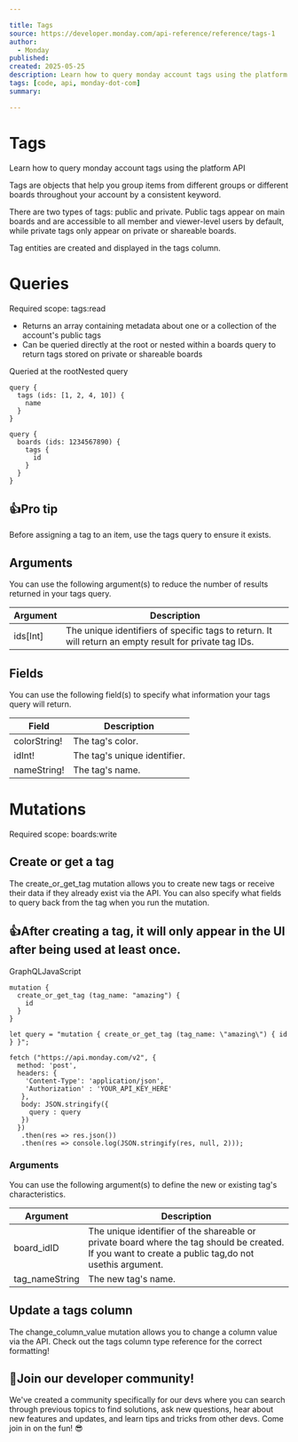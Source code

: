 ```yaml
---

title: Tags
source: https://developer.monday.com/api-reference/reference/tags-1
author:
  - Monday
published:
created: 2025-05-25
description: Learn how to query monday account tags using the platform API
tags: [code, api, monday-dot-com]
summary:

---
```


# Tags

Learn how to query monday account tags using the platform API

Tags are objects that help you group items from different groups or different boards throughout your account by a consistent keyword.

There are two types of tags: public and private. Public tags appear on main boards and are accessible to all member and viewer-level users by default, while private tags only appear on private or shareable boards.

Tag entities are created and displayed in the tags column.

# Queries

Required scope: tags:read

- Returns an array containing metadata about one or a collection of the account's public tags
- Can be queried directly at the root or nested within a boards query to return tags stored on private or shareable boards

Queried at the rootNested query
```
query {
  tags (ids: [1, 2, 4, 10]) {
    name
  }
}
```

```
query {
  boards (ids: 1234567890) {
    tags {
      id
    }	
  }
}
```

## 👍Pro tip

Before assigning a tag to an item, use the tags query to ensure it exists.

## Arguments

You can use the following argument(s) to reduce the number of results returned in your tags query.

Argument | Description
--- | ---
ids[Int] | The unique identifiers of specific tags to return. It will return an empty result for private tag IDs.

## Fields

You can use the following field(s) to specify what information your tags query will return.

Field | Description
--- | ---
colorString! | The tag's color.
idInt! | The tag's unique identifier.
nameString! | The tag's name.

# Mutations

Required scope: boards:write

## Create or get a tag

The create_or_get_tag mutation allows you to create new tags or receive their data if they already exist via the API. You can also specify what fields to query back from the tag when you run the mutation.

## 👍After creating a tag, it will only appear in the UI after being used at least once.

GraphQLJavaScript
```
mutation {
  create_or_get_tag (tag_name: "amazing") {
    id
  }
}
```

```
let query = "mutation { create_or_get_tag (tag_name: \"amazing\") { id } }";

fetch ("https://api.monday.com/v2", {
  method: 'post',
  headers: {
    'Content-Type': 'application/json',
    'Authorization' : 'YOUR_API_KEY_HERE'
   },
   body: JSON.stringify({
     query : query
   })
  })
   .then(res => res.json())
   .then(res => console.log(JSON.stringify(res, null, 2)));
```

### Arguments

You can use the following argument(s) to define the new or existing tag's characteristics.

Argument | Description
--- | ---
board_idID | The unique identifier of the shareable or private board where the tag should be created. If you want to create a public tag,do not usethis argument.
tag_nameString | The new tag's name.

## Update a tags column

The change_column_value mutation allows you to change a column value via the API. Check out the tags column type reference for the correct formatting!

## 📘Join our developer community!

We've created a community specifically for our devs where you can search through previous topics to find solutions, ask new questions, hear about new features and updates, and learn tips and tricks from other devs. Come join in on the fun! 😎

